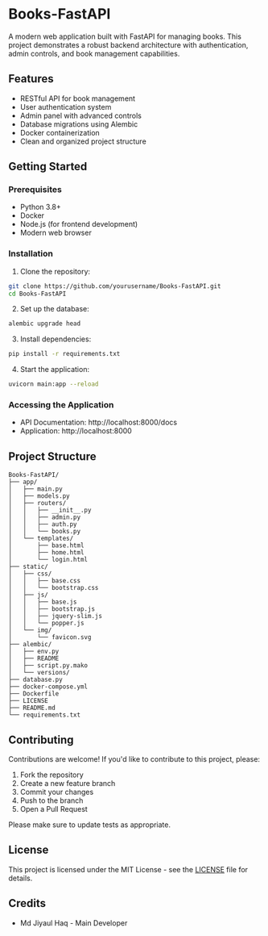 # Books-FastAPI

A modern web application built with FastAPI for managing books. This project demonstrates a robust backend architecture with authentication, admin controls, and book management capabilities.

## Features

- RESTful API for book management
- User authentication system
- Admin panel with advanced controls
- Database migrations using Alembic
- Docker containerization
- Clean and organized project structure

## Getting Started

### Prerequisites

- Python 3.8+
- Docker
- Node.js (for frontend development)
- Modern web browser

### Installation

1. Clone the repository:
```bash
git clone https://github.com/yourusername/Books-FastAPI.git
cd Books-FastAPI
```

2. Set up the database:
```bash
alembic upgrade head
```

3. Install dependencies:
```bash
pip install -r requirements.txt
```

4. Start the application:
```bash
uvicorn main:app --reload
```

### Accessing the Application

- API Documentation: http://localhost:8000/docs
- Application: http://localhost:8000

## Project Structure

```
Books-FastAPI/
├── app/
│   ├── main.py
│   ├── models.py
│   ├── routers/
│   │   ├── __init__.py
│   │   ├── admin.py
│   │   ├── auth.py
│   │   └── books.py
│   └── templates/
│       ├── base.html
│       ├── home.html
│       └── login.html
├── static/
│   ├── css/
│   │   ├── base.css
│   │   └── bootstrap.css
│   ├── js/
│   │   ├── base.js
│   │   ├── bootstrap.js
│   │   ├── jquery-slim.js
│   │   └── popper.js
│   └── img/
│       └── favicon.svg
├── alembic/
│   ├── env.py
│   ├── README
│   ├── script.py.mako
│   └── versions/
├── database.py
├── docker-compose.yml
├── Dockerfile
├── LICENSE
├── README.md
└── requirements.txt
```

## Contributing

Contributions are welcome! If you'd like to contribute to this project, please:

1. Fork the repository
2. Create a new feature branch
3. Commit your changes
4. Push to the branch
5. Open a Pull Request

Please make sure to update tests as appropriate.

## License

This project is licensed under the MIT License - see the [LICENSE](LICENSE) file for details.

## Credits

- Md Jiyaul Haq - Main Developer

